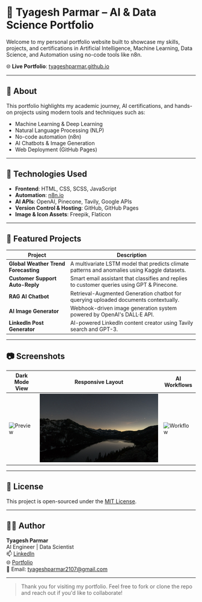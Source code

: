 # 💼 Tyagesh Parmar – AI & Data Science Portfolio

Welcome to my personal portfolio website built to showcase my skills, projects, and certifications in Artificial Intelligence, Machine Learning, Data Science, and Automation using no-code tools like n8n.

🌐 **Live Portfolio**: [tyageshparmar.github.io](https://tyageshparmar.github.io/)

---

## 📌 About

This portfolio highlights my academic journey, AI certifications, and hands-on projects using modern tools and techniques such as:

- Machine Learning & Deep Learning
- Natural Language Processing (NLP)
- No-code automation (n8n)
- AI Chatbots & Image Generation
- Web Deployment (GitHub Pages)

---

## 🚀 Technologies Used

- **Frontend**: HTML, CSS, SCSS, JavaScript
- **Automation**: [n8n.io](https://n8n.io/)
- **AI APIs**: OpenAI, Pinecone, Tavily, Google APIs
- **Version Control & Hosting**: GitHub, GitHub Pages
- **Image & Icon Assets**: Freepik, Flaticon

---

## 🧠 Featured Projects

| Project | Description |
|--------|-------------|
| **Global Weather Trend Forecasting** | A multivariate LSTM model that predicts climate patterns and anomalies using Kaggle datasets. |
| **Customer Support Auto-Reply** | Smart email assistant that classifies and replies to customer queries using GPT & Pinecone. |
| **RAG AI Chatbot** | Retrieval-Augmented Generation chatbot for querying uploaded documents contextually. |
| **AI Image Generator** | Webhook-driven image generation system powered by OpenAI's DALL·E API. |
| **LinkedIn Post Generator** | AI-powered LinkedIn content creator using Tavily search and GPT-3. |

---

## 📷 Screenshots

| Dark Mode View | Responsive Layout | AI Workflows |
|----------------|-------------------|--------------|
| ![Preview](images/about.png) | ![Mobile](images/bg_1.jpg) | ![Workflow](images/Auto-Reply-Email-Assistant.jpg) |

---

## 📄 License

This project is open-sourced under the [MIT License](LICENSE).

---

## 🙋‍♂️ Author

**Tyagesh Parmar**  
AI Engineer | Data Scientist  
📫 [LinkedIn](https://www.linkedin.com/in/tyagesh-parmar-740248333/)  
🌐 [Portfolio](https://github.com/TyageshParmar)  
📧 Email: tyageshparmar2107@gmail.com

---

> Thank you for visiting my portfolio. Feel free to fork or clone the repo and reach out if you'd like to collaborate!
